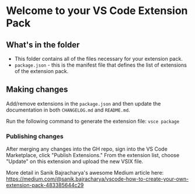 # Welcome to your VS Code Extension Pack

## What's in the folder

* This folder contains all of the files necessary for your extension pack.
* `package.json` - this is the manifest file that defines the list of extensions of the extension pack.

## Making changes
Add/remove extensions in the `package.json` and then update the documentation in both `CHANGELOG.md` and `README.md`.

Run the following command to generate the extension file:
`vsce package`

### Publishing changes
After merging any changes into the GH repo, sign into the VS Code Marketplace, click "Publish Extensions." From the extension list, choose "Update" on this extension and upload the new VSIX file.

More detail in Sanik Bajracharya's awesome Medium article here: https://medium.com/@sanik.bajracharya/vscode-how-to-create-your-own-extension-pack-483385644c29
